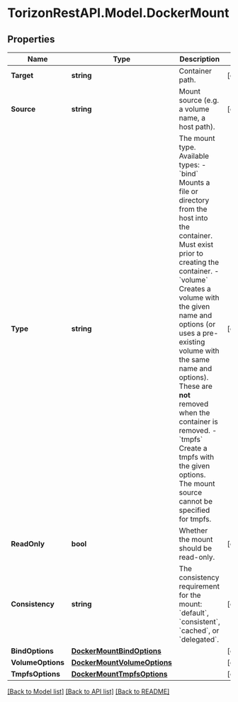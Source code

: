 
# TorizonRestAPI.Model.DockerMount

## Properties

Name | Type | Description | Notes
------------ | ------------- | ------------- | -------------
**Target** | **string** | Container path. | [optional] 
**Source** | **string** | Mount source (e.g. a volume name, a host path). | [optional] 
**Type** | **string** | The mount type. Available types:  - &#x60;bind&#x60; Mounts a file or directory from the host into the container. Must exist prior to creating the container. - &#x60;volume&#x60; Creates a volume with the given name and options (or uses a pre-existing volume with the same name and options). These are **not** removed when the container is removed. - &#x60;tmpfs&#x60; Create a tmpfs with the given options. The mount source cannot be specified for tmpfs.  | [optional] 
**ReadOnly** | **bool** | Whether the mount should be read-only. | [optional] 
**Consistency** | **string** | The consistency requirement for the mount: &#x60;default&#x60;, &#x60;consistent&#x60;, &#x60;cached&#x60;, or &#x60;delegated&#x60;. | [optional] 
**BindOptions** | [**DockerMountBindOptions**](DockerMountBindOptions.md) |  | [optional] 
**VolumeOptions** | [**DockerMountVolumeOptions**](DockerMountVolumeOptions.md) |  | [optional] 
**TmpfsOptions** | [**DockerMountTmpfsOptions**](DockerMountTmpfsOptions.md) |  | [optional] 

[[Back to Model list]](../README.md#documentation-for-models)
[[Back to API list]](../README.md#documentation-for-api-endpoints)
[[Back to README]](../README.md)

